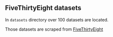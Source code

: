 ## FiveThirtyEight datasets

In `datasets` directory over 100 datasets are located.

Those datasets are scraped from [FiveThirtyEight](https://github.com/fivethirtyeight/data)